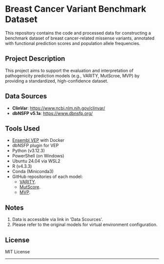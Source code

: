 # Breast Cancer Variant Benchmark Dataset

This repository contains the code and processed data for constructing a benchmark dataset of breast cancer-related missense variants, annotated with functional prediction scores and population allele frequencies.

## Project Description
This project aims to support the evaluation and interpretation of pathogenicity prediction models (e.g., VARITY, MutScroe, MVP) by providing a standardized, high-confidence dataset.

## Data Sources
- **ClinVar**: https://www.ncbi.nlm.nih.gov/clinvar/
- **dbNSFP v5.1a**: https://www.dbnsfp.org/

## Tools Used
- [Ensembl VEP](https://www.ensembl.org/info/docs/tools/vep/index.html) with Docker
- dbNSFP plugin for VEP
- Python (v3.12.3)
- PowerShell (on Windows)
- Ubuntu 24.04 via WSL2
- R (v4.3.3)
- Conda (Miniconda3)
- GitHub repositories of each model:
   - [VARITY](https://github.com/joewuca/varity).
   - [MutScore](https://github.com/mquinodo/MutScore).
   - [MVP](https://github.com/ShenLab/missense).


## Notes
1. Data is accessible via link in 'Data Scources'.
2. Please refer to the original models for virtual environment configuration.

## License
MIT License

---